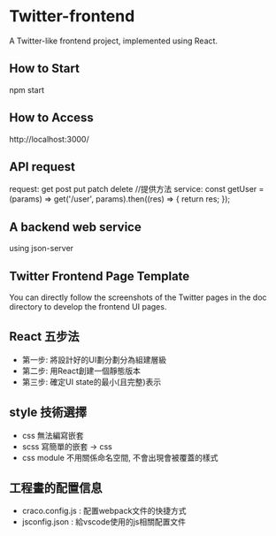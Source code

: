 # Twitter-frontend
A Twitter-like frontend project, implemented using React.

## How to Start
npm start

## How to Access
http://localhost:3000/

## API request
request: get post put patch delete //提供方法
service: const getUser = (params) => get('/user', params).then((res) => {
  return res;
});

## A backend web service 
using json-server

## Twitter Frontend Page Template
You can directly follow the screenshots of the Twitter pages in the doc directory to develop the frontend UI pages.

## React 五步法
- 第一步: 將設計好的UI劃分劃分為組建層級
- 第二步: 用React創建一個靜態版本
- 第三步: 確定UI state的最小(且完整)表示

## style 技術選擇
- css 無法編寫嵌套
- scss 寫簡單的嵌套 -> css
- css module 不用關係命名空間, 不會出現會被覆蓋的樣式

## 工程畫的配置信息
- craco.config.js : 配置webpack文件的快捷方式
- jsconfig.json : 給vscode使用的js相關配置文件 